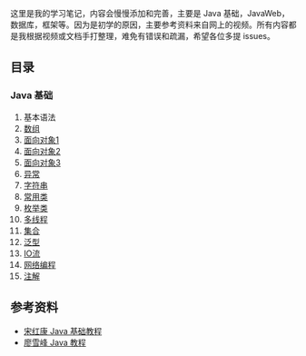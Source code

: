 这里是我的学习笔记，内容会慢慢添加和完善，主要是 Java 基础，JavaWeb，数据库，框架等。因为是初学的原因，主要参考资料来自网上的视频。所有内容都是我根据视频或文档手打整理，难免有错误和疏漏，希望各位多提 issues。
## 目录
### Java 基础
01. 基本语法
02. [数组](./JavaBase/doc/数组.md)
03. [面向对象1](./JavaBase/doc/面向对象1.md)
04. [面向对象2](./JavaBase/doc/面向对象2.md)
05. [面向对象3](./JavaBase/doc/面向对象3.md)
06. [异常](./JavaBase/doc/异常.md)
07. [字符串](./JavaBase/doc/字符串.md)
08. [常用类](./JavaBase/doc/常用类.md)
09. [枚举类](./JavaBase/doc/枚举类.md)
10. [多线程](./JavaBase/doc/多线程.md)
11. [集合](./JavaBase/doc/集合.md)
12. [泛型](./JavaBase/doc/泛型.md)
13. [IO流](./JavaBase/doc/IO流.md)
14. [网络编程](./JavaBase/doc/网络编程.md)
15. [注解](./JavaBase/doc/注解)

## 参考资料
* [宋红康 Java 基础教程](https://www.bilibili.com/video/av48144058)
* [廖雪峰 Java 教程](https://www.liaoxuefeng.com/wiki/1252599548343744)